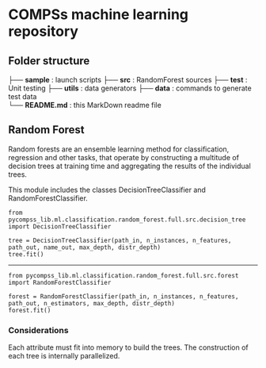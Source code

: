 # COMPSs machine learning repository

## Folder structure

├── **sample** : launch scripts
├── **src** : RandomForest sources
├── **test** : Unit testing
├── **utils** : data generators
├── **data** : commands to generate test data   
└── **README.md** : this MarkDown readme file    

## Random Forest 

Random forests are an ensemble learning method for classification, regression and other tasks, that operate by
constructing a multitude of decision trees at training time and aggregating the results of the individual trees.

This module includes the classes DecisionTreeClassifier and RandomForestClassifier.


    from pycompss_lib.ml.classification.random_forest.full.src.decision_tree import DecisionTreeClassifier

    tree = DecisionTreeClassifier(path_in, n_instances, n_features, path_out, name_out, max_depth, distr_depth)
    tree.fit()

---


    from pycompss_lib.ml.classification.random_forest.full.src.forest import RandomForestClassifier

    forest = RandomForestClassifier(path_in, n_instances, n_features, path_out, n_estimators, max_depth, distr_depth)
    forest.fit()

### Considerations

Each attribute must fit into memory to build the trees. The construction of each tree is internally parallelized.
